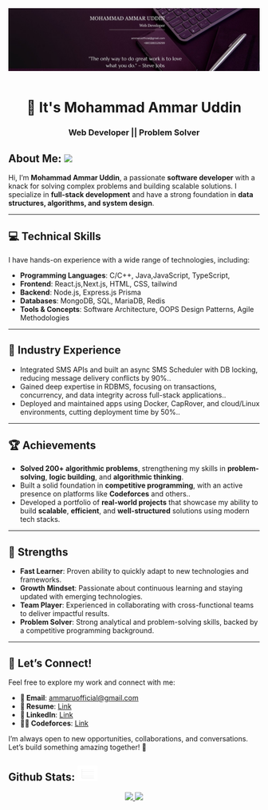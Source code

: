 <div align="center">
 <img align="center"  width="800"  src="./assets/banner.jpg">
</div>
<br/>
<h1 align="center">👋 It's Mohammad Ammar Uddin</h1>
<h3 align="center">Web Developer || Problem Solver</h3> 

## **About Me: <img src="./Assets/about-me.gif" width="40">**

Hi, I’m **Mohammad Ammar Uddin**, a passionate **software developer**  with a knack for solving complex problems and building scalable solutions. I specialize in **full-stack development** and have a strong foundation in **data structures, algorithms, and system design**.  

---

## 💻 **Technical Skills**  
I have hands-on experience with a wide range of technologies, including:  
- **Programming Languages**: C/C++, Java,JavaScript, TypeScript,  
- **Frontend**: React.js,Next.js, HTML, CSS, tailwind 
- **Backend**: Node.js, Express.js Prisma  
- **Databases**: MongoDB, SQL, MariaDB, Redis
- **Tools & Concepts**: Software Architecture, OOPS Design Patterns, Agile Methodologies  

---

## 🏢 **Industry Experience**  
- Integrated SMS APIs and built an async SMS Scheduler with DB locking, reducing message delivery conflicts by 90%..  
- Gained deep expertise in RDBMS, focusing on transactions, concurrency, and data integrity across full-stack applications..  
- Deployed and maintained apps using Docker, CapRover, and cloud/Linux environments, cutting deployment time by 50%..  

---

## 🏆 **Achievements**  
- **Solved 200+ algorithmic problems**, strengthening my skills in **problem-solving**, **logic building**, and **algorithmic thinking**.  
- Built a solid foundation in **competitive programming**, with an active presence on platforms like **Codeforces** and others..  
- Developed a portfolio of **real-world projects** that showcase my ability to build **scalable**, **efficient**, and **well-structured** solutions using modern tech stacks.  

---

## 🚀 **Strengths**  
- **Fast Learner**: Proven ability to quickly adapt to new technologies and frameworks.  
- **Growth Mindset**: Passionate about continuous learning and staying updated with emerging technologies.  
- **Team Player**: Experienced in collaborating with cross-functional teams to deliver impactful results.  
- **Problem Solver**: Strong analytical and problem-solving skills, backed by a competitive programming background.  

---

## 🔗 **Let’s Connect!**  
Feel free to explore my work and connect with me:  
- **📧 Email**: [ammaruofficial@gmail.com](mailto:ammaruofficial@gmail.com)  
- **📄 Resume**: [Link](https://drive.google.com/file/d/1-YU8ZZ00Ko7pXbaK5reEl9OZxUPDHMmR/view?usp=sharing)  
- **👔 LinkedIn**: [Link](https://www.linkedin.com/in/mohammad-ammar-uddin/)  
- **🧑‍💻 Codeforces**: [Link](https://codeforces.com/profile/Anonshell)  

I’m always open to new opportunities, collaborations, and conversations. Let’s build something amazing together! 🚀  

<h2>Github Stats: <img src="./Assets/stat.gif" width="40"></h2>
<div align="center">
  <a href="https://github.com/ammarcse50">
  <img height="180em" src="https://github-readme-stats.vercel.app/api?username=ammarcse50&show_icons=true&theme=radical&include_all_commits=true&count_private=true"/>
  <img height="180em" src="https://github-readme-stats.vercel.app/api/top-langs/?username=ammarcse50&layout=compact&langs_count=7&theme=radical"/>
</div>
<br/>
  
 <p align="center">
   <img align="center" src=""/>
</p>
  
<div align="center">
  

<!-- Comment Down
[![trophy](https://github-profile-trophy.vercel.app/?username=RiyaadHossain)](https://github.com/ryo-ma/github-profile-trophy)
</div> -->

<!-- ![GitHub Activity Graph](https://activity-graph.herokuapp.com/graph?username=RiyaadHossain) -->

<!-- ![GitHub metrics](https://metrics.lecoq.io/RiyaadHossain) -->
